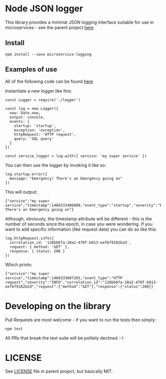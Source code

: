 # Node JSON logger

This library provides a minimal JSON logging interface suitable for use in microservices - see the parent project [here](https://github.com/ygt/microservice-logging)

## Install

    npm install --save microservice-logging

## Examples of use

All of the following code can be found [here](example-app.js)

Instantiate a new logger like this:

    const Logger = require('./logger')

    const log = new Logger({
      now: Date.now,
      output: console,
      events: {
        startup: 'startup',
        exception: 'exception',
        httpRequest: 'HTTP request',
        query: 'SQL query'
      }
    })

    const service_logger = log.with({ service: 'my super service' })

You can then use the logger by invoking it like so:

    log.startup.error({
      message: "Emergency! There's an Emergency going on"
    })

This will output:

    {"service":"my super service","timestamp":1468333486800,"event_type":"startup","severity":"ERROR","message":"Emergency! There's an Emergency going on"}

Although, obviously, the timestamp attribute will be different - this is the number of seconds since the epoch, in case you were wondering. If you want to add specific information (like request data) you can do so like this:

    log.httpRequest.info({
      correlation_id: '126bb6fa-28a2-470f-b013-eefbf9182b2d',
      request: { method: 'GET' },
      response: { status: 200 }
    })


Which prints:

    {"service":"my super service","timestamp":1468333607265,"event_type":"HTTP request","severity":"INFO","correlation_id":"126bb6fa-28a2-470f-b013-eefbf9182b2d","request":{"method":"GET"},"response":{"status":200}}
# Developing on the library

Pull Requests are most welcome - if you want to run the tests then simply:

    npm test

All PRs that break the test suite will be politely declined :-)

# LICENSE

See [LICENSE](../LICENSE) file in parent project, but basically MIT.
